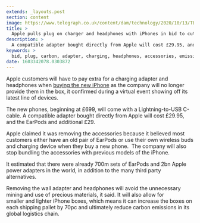 ```yaml
--- 
extends: _layouts.post 
section: content 
image: https://www.telegraph.co.uk/content/dam/technology/2020/10/13/TELEMMGLPICT000241853329_trans_NvBQzQNjv4BqPuL-8ex6Wxr3HGFUi6PIc5PJSXUFsYSH3C2romDdHfI.jpeg?impolicy=logo-overlay 
title: > 
  Apple pulls plug on charger and headphones with iPhones in bid to cut carbon emissions 
description: > 
  A compatible adapter bought directly from Apple will cost £29.95, and the EarPods and additional £29.The company will also stop bundling the accessories with previous models of the iPhone.It estimated that there were already 700m sets of EarPods and 2bn Apple power adapters in the world, in addition to the many third party alternatives.Removing the wall adapter and headphones will avoid the unnecessary mining and use of precious materials, it said.It will also allow for smaller and lighter iPhone boxes, which means it can increase the boxes on each shipping pallet by 70pc and ultimately reduce carbon emissions in its global logistics chain. 
keywords: > 
  bid, plug, carbon, adapter, charging, headphones, accessories, emissions, cut, apple, iphones, charger, iphone, company, customers, earpods, boxes, pulls 
date: 1603342078.0303872 
--- 
```

<div><p>Apple customers will have to pay extra for a&#160;charging adapter&#160;and headphones when <a href="https://www.telegraph.co.uk/technology/2020/10/14/iphone-12-release-uk-price-specs-size-battery-pre-order-apple/">buying the new iPhone</a>&#160;as the company will no longer provide them in the box, it confirmed during a virtual event showing off its latest line of devices.&#160;</p>
<p>The new phones, beginning&#160;at&#160;&#163;699, will come with a Lightning-to-USB C-cable. A compatible&#160;adapter bought directly from Apple will cost&#160;&#163;29.95, and the EarPods and additional&#160;&#163;29.</p>
<p>Apple claimed&#160;it was removing the accessories because it believed most customers either have an old pair of EarPods or use their own wireless buds and&#160;charging device when they buy a new phone.&#160; The company will also stop bundling the accessories with previous models of the iPhone.</p>
<p>It estimated that there were already 700m sets of EarPods and 2bn Apple power adapters in the world, in addition to the many third party alternatives.&#160;</p>
<p>Removing the wall adapter and headphones will&#160;avoid the unnecessary mining and use of precious materials, it said. It will also allow for smaller&#160;and lighter iPhone boxes,&#160;which means&#160;it can increase the boxes on each shipping pallet&#160;by 70pc and ultimately reduce carbon emissions in its global logistics chain.&#160;</p>
</div>
